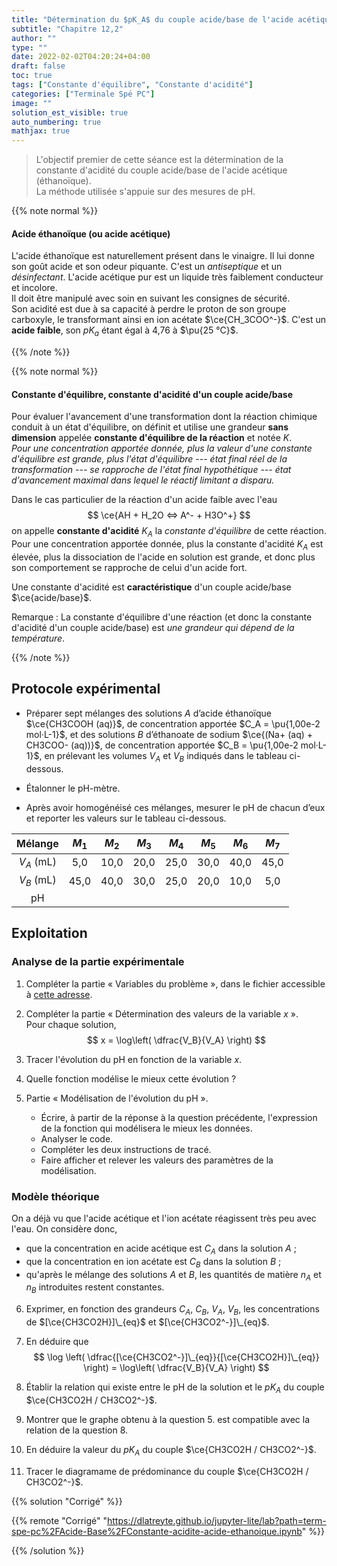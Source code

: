 ```yaml
---
title: "Détermination du $pK_A$ du couple acide/base de l'acide acétique"
subtitle: "Chapitre 12,2"
author: ""
type: ""
date: 2022-02-02T04:20:24+04:00
draft: false
toc: true
tags: ["Constante d'équilibre", "Constante d'acidité"]
categories: ["Terminale Spé PC"]
image: ""
solution_est_visible: true
auto_numbering: true
mathjax: true
---
```


> L'objectif premier de cette séance est la détermination de la constante d'acidité du couple acide/base de l'acide acétique (éthanoïque).   
La méthode utilisée s'appuie sur des mesures de pH.

{{% note normal %}}

#### Acide éthanoïque (ou acide acétique)

L'acide éthanoïque est naturellement présent dans le vinaigre. Il lui donne son goût acide et son odeur piquante. C'est un *antiseptique* et un *désinfectant*. L'acide acétique pur est un liquide très faiblement conducteur et incolore.    
Il doit être manipulé avec soin en suivant les consignes de sécurité.    
Son acidité est due à sa capacité à perdre le proton de son groupe carboxyle, le transformant ainsi en ion acétate $\ce{CH_3COO^-}$. C'est un **acide faible**, son $pK_a$ étant égal à 4,76 à $\pu{25 °C}$.

{{% /note %}}

{{% note normal %}}

#### Constante d'équilibre, constante d'acidité d'un couple acide/base

Pour évaluer l'avancement d'une transformation dont la réaction chimique conduit à un état d'équilibre, on définit et utilise une grandeur **sans dimension** appelée **constante d'équilibre de la réaction** et notée $K$.    
*Pour une concentration apportée donnée, plus la valeur d'une constante d'équilibre est grande, plus l'état d'équilibre --- état final réel de la transformation --- se rapproche de l'état final hypothétique --- état d'avancement maximal dans lequel le réactif limitant a disparu.*

Dans le cas particulier de la réaction d'un acide faible avec l'eau 
$$ 
    \ce{AH + H_2O <=> A^- + H3O^+} 
$$
on appelle **constante d'acidité** $K_A$ la *constante d'équilibre* de cette réaction.   
Pour une concentration apportée donnée, plus la constante d'acidité $K_A$ est élevée, plus la dissociation de l'acide en solution est grande, et donc plus son comportement se rapproche de celui d'un acide fort.

Une constante d'acidité est **caractéristique** d'un couple acide/base $\ce{acide/base}$.       

Remarque 
: La constante d'équilibre d'une réaction (et donc la constante d'acidité d'un couple acide/base) est *une grandeur qui dépend de la température*. 

{{% /note %}}


## Protocole expérimental

-  Préparer sept mélanges des solutions $A$ d’acide éthanoïque $\ce{CH3COOH (aq)}$, de concentration apportée $C_A = \pu{1,00e-2 mol·L-1}$, et des solutions $B$ d’éthanoate de sodium $\ce{(Na+ (aq) + CH3COO- (aq))}$, de concentration apportée $C_B = \pu{1,00e-2 mol·L-1}$, en prélevant les volumes $V_A$ et $V_B$ indiqués dans le tableau ci-dessous.

- Étalonner le pH-mètre.

- Après avoir homogénéisé ces mélanges, mesurer le pH de chacun d’eux et reporter les valeurs sur le tableau ci-dessous.

<center>

| Mélange | $M_1$ | $M_2$ | $M_3$ | $M_4$ | $M_5$ | $M_6$ | $M_7$ |
| :---: | :---: | :---: | :---: | :---: | :---: | :---: | :---: |
| $V_A$ (mL) | 5,0 | 10,0 | 20,0 | 25,0 | 30,0 | 40,0 | 45,0 |
| $V_B$ (mL) | 45,0 | 40,0 | 30,0 | 25,0 | 20,0 | 10,0 | 5,0 |
| pH |      |      |      |      |      |      |      |

</center>

## Exploitation

### Analyse de la partie expérimentale

1. Compléter la partie «&nbsp;Variables du problème&nbsp;», dans le fichier accessible à <a href="https://dlatreyte.github.io/jupyter-lite/lab?path=term-spe-pc%2FAcide-Base%2FConstante-acidite-acide-ethanoique-eleves.ipynb" target="_blank">cette adresse</a>. 

2. Compléter la partie «&nbsp;Détermination des valeurs de la variable $x$&nbsp;».     
Pour chaque solution, 
$$
    x = \log\left( \dfrac{V_B}{V_A} \right)
$$

3. Tracer l'évolution du pH en fonction de la variable $x$.    

4. Quelle fonction modélise le mieux cette évolution ?

5. Partie «&nbsp;Modélisation de l'évolution du pH&nbsp;».
    - Écrire, à partir de la réponse à la question précédente, l'expression de la fonction qui modélisera le mieux les données.
    - Analyser le code.
    - Compléter les deux instructions de tracé.
    - Faire afficher et relever les valeurs des paramètres de la modélisation.

### Modèle théorique

On a déjà vu que l'acide acétique et l'ion acétate réagissent très peu avec l'eau. On considère donc, 
- que la concentration en acide acétique est $C_A$ dans la solution $A$&nbsp;;
- que la concentration en ion acétate est $C_B$ dans la solution $B$&nbsp;;
- qu'après le mélange des solutions $A$ et $B$, les quantités de matière $n_A$ et $n_B$ introduites restent constantes.

6. Exprimer, en fonction des grandeurs $C_A$, $C_B$, $V_A$, $V_B$, les concentrations de $[\ce{CH3CO2H}]\_{eq}$ et $[\ce{CH3CO2^-}]\_{eq}$.

7. En déduire que 
$$
\log \left( \dfrac{[\ce{CH3CO2^-}]\_{eq}}{[\ce{CH3CO2H}]\_{eq}} \right) = \log\left( \dfrac{V_B}{V_A} \right)
$$

8. Établir la relation qui existe entre le pH de la solution et le $pK_A$ du couple $\ce{CH3CO2H / CH3CO2^-}$.

9. Montrer que le graphe obtenu à la question 5. est compatible avec la relation de la question 8.

10. En déduire la valeur du $pK_A$ du couple $\ce{CH3CO2H / CH3CO2^-}$.

11. Tracer le diagramame de prédominance du couple $\ce{CH3CO2H / CH3CO2^-}$.

{{% solution "Corrigé" %}}

{{% remote "Corrigé" "https://dlatreyte.github.io/jupyter-lite/lab?path=term-spe-pc%2FAcide-Base%2FConstante-acidite-acide-ethanoique.ipynb" %}}

{{% /solution %}}